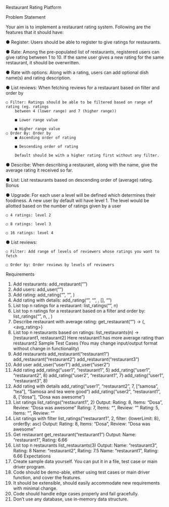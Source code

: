 Restaurant Rating Platform

Problem Statement

Your aim is to implement a restaurant rating system. Following are the features that it should
have:

● Register: Users should be able to register to give ratings for restaurants.

● Rate: Among the pre-populated list of restaurants, registered users can give rating
between 1 to 10. If the same user gives a new rating for the same restaurant, it should
be overwritten.

● Rate with options: Along with a rating, users can add optional dish name(s) and rating
description.

● List reviews: When fetching reviews for a restaurant based on filter and order by

    ○ Filter: Ratings should be able to be filtered based on range of rating (eg. ratings
        between 4 (lower range) and 7 (higher range))

        ■ Lower range value

        ■ Higher range value
    ○ Order By: Order by
        ■ Ascending order of rating

        ■ Descending order of rating

        Default should be with a higher rating first without any filter.

● Describe: When describing a restaurant, along with the name, give the average rating it
received so far.

● List: List restaurants based on descending order of (average) rating.
Bonus

● Upgrade: For each user a level will be defined which determines their foodiness. A new
user by default will have level 1. The level would be allotted based on the number of
ratings given by a user

    ○ 4 ratings: level 2

    ○ 8 ratings: level 3

    ○ 16 ratings: level 4

● List reviews:

    ○ Filter: Add range of levels of reviewers whose ratings you want to fetch

    ○ Order by: Order reviews by levels of reviewers

Requirements
1. Add restaurants: add_restaurant(“<restaurant>”)
2. Add users: add_user(“<username>”)
3. Add rating: add_rating(“<username>”, “<restaurant>”, <rating>)
4. Add rating with details: add_rating(“<username>”, “<restaurant>”, <rating>, [<dish
names>], “<review details>”)
5. List top n ratings for a restaurant: list_ratings(“<restaurant>”, n)
6. List top n ratings for a restaurant based on a filter and order by:
list_ratings(“<restaurant>”, n, <filters>, <orderBy>)
7. Describe restaurant with average rating: get_restaurant(“<restaurant>”) → {<restaurant>,
<avg_rating>}
8. List top n restaurants based on ratings: list_restaurants(n) → [restaurant1, restaurant2]
Here restaurant1 has more average rating than restaurant2
Sample Test Cases (You may change input/output format without change in functionality)
1. Add restaurants
add_restaurant(“restaurant1”)
add_restaurant(“restaurant2”)
add_restaurant(“restaurant3”)
2. Add user
add_user(“user1”)
add_user(“user2”)
3. Add rating
add_rating(“user1”, “restaurant1”, 5)
add_rating(“user1”, “restaurant2”, 8)
add_rating(“user2”, “restaurant1”, 7)
add_rating(“user1”, “restaurant3”, 8)
4. Add rating with details
add_rating(“user1”, “restaurant2”, 7, [“samosa”, “tea”], “Samosa
and tea were good”)
add_rating(“user2”, “restaurant1”, 8, [“dosa”], “Dosa was
awesome”)
5. List ratings
list_ratings(“restaurant1”, 2)
Output:
Rating: 8, Items: “Dosa”, Review: “Dosa was awesome”
Rating: 7, Items: “”, Review: “”
Rating: 5, Items: “”, Review: “”
6. List ratings with filter
list_ratings(“restaurant1”, 2, filter: {lowerLimit: 8}, orderBy:
asc)
Output:
Rating: 8, Items: “Dosa”, Review: “Dosa was awesome”
7. Get restaurant
get_restaurant(“restaurant1”)
Output:
Name: “restaurant1”, Rating: 6.66
8. List top n restaurants
list_restaurants(3)
Output:
Name: “restaurant3”, Rating: 8
Name: “restaurant2”, Rating: 7.5
Name: “restaurant1”, Rating: 6.66
Expectations
1. Create sample data yourself. You can put it in a file, test case or main driver program.
2. Code should be demo-able, either using test cases or main driver function, and cover the
features.
3. It should be extensible, should easily accommodate new requirements with minimal
change.
4. Code should handle edge cases properly and fail gracefully.
5. Don’t use any database, use in-memory data structure.
